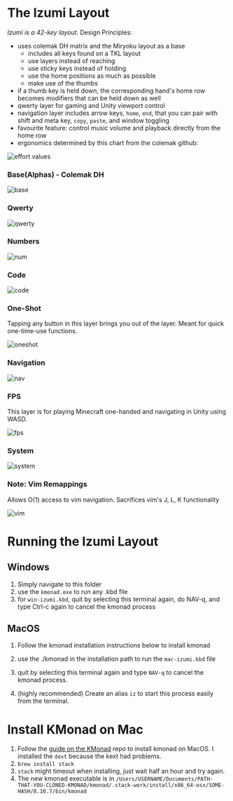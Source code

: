 # The Izumi Layout

*Izumi is a 42-key layout.* Design Principles:
- uses colemak DH matrix and the Miryoku layout as a base
    - includes all keys found on a TKL layout
    - use layers instead of reaching
    - use sticky keys instead of holding
    - use the home positions as much as possible
    - make use of the thumbs
- if a thumb key is held down, the corresponding hand's home row becomes modifiers that can be held down as well
- qwerty layer for gaming and Unity viewport control
- navigation layer includes arrow keys, `home`, `end`, that you can pair with shift and meta key, `copy`, `paste`, and window toggling
- favourite feature: control music volume and playback directly from the home row
- ergonomics determined by this chart from the colemak github:

![effort values](./imgs/effort.png)

### Base(Alphas) - Colemak DH

![base](./imgs/base.png)

### Qwerty

![qwerty](./imgs/qwerty.png)

### Numbers

![num](./imgs/num.png)

### Code

![code](./imgs/code.png)

### One-Shot

Tapping any button in this layer brings you out of the layer. Meant for quick one-time-use functions.

![oneshot](./imgs/oneshot.png)

### Navigation

![nav](./imgs/nav.png)

### FPS

This layer is for playing Minecraft one-handed and navigating in Unity using WASD.

![fps](./imgs/fps.png)

### System

![system](./imgs/sys.png)

### Note: Vim Remappings

Allows O(1) access to vim navigation. Sacrifices vim's J, L, K functionality

![vim](./imgs/vim-remap.png)

# Running the Izumi Layout

## Windows
1. Simply navigate to this folder
2. use the `kmonad.exe` to run any .kbd file
3. for `win-izumi.kbd`, quit by selecting this terminal again, do NAV-q, and type Ctrl-c again to cancel the kmonad process

## MacOS
1. Follow the kmonad installation instructions below to install kmonad 
2. use the ./kmonad in the installation path to run the `mac-izumi.kbd` file
3. quit by selecting this terminal again and type `NAV-q` to cancel the kmonad process.  

4. (highly recommended) Create an alias `iz` to start this process easily from the terminal.

# Install KMonad on Mac
1. Follow the [guide on the KMonad](https://github.com/kmonad/kmonad/blob/master/doc/installation.md#installing-the-dext) repo to install kmonad on MacOS. I installed the `dext` because the kext had problems.
2. `brew install stack` 
3. `stack` might timeout when installing, just wait half an hour and try again.
4. The new kmonad executable is in `/Users/USERNAME/Documents/PATH-THAT-YOU-CLONED-KMONAD/kmonad/.stack-work/install/x86_64-osx/SOME-HASH/8.10.7/bin/kmonad`

